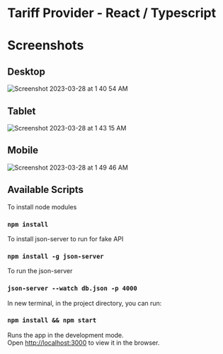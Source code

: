 # Tariff Provider - React  /  Typescript


# Screenshots



## Desktop

![Screenshot 2023-03-28 at 1 40 54 AM](https://user-images.githubusercontent.com/2153396/228090882-df5a851d-1466-49c3-91d4-10f6c9e15e72.png)

## Tablet

![Screenshot 2023-03-28 at 1 43 15 AM](https://user-images.githubusercontent.com/2153396/228091165-fd420001-a8a5-4bb1-a97e-eff7c3a6dc99.png)

## Mobile

![Screenshot 2023-03-28 at 1 49 46 AM](https://user-images.githubusercontent.com/2153396/228091858-186a9659-89ad-4c10-a919-b1eeca21f2ad.png)





## Available Scripts

  To install node modules
  ### `npm install`
  
  
  To install json-server to run for fake API
  ### `npm install -g json-server`  


 To run the json-server
  ### `json-server --watch db.json -p 4000` 


  In new terminal, in the project directory, you can run:
   ### `npm install && npm start`



Runs the app in the development mode.\
Open [http://localhost:3000](http://localhost:3000) to view it in the browser.

